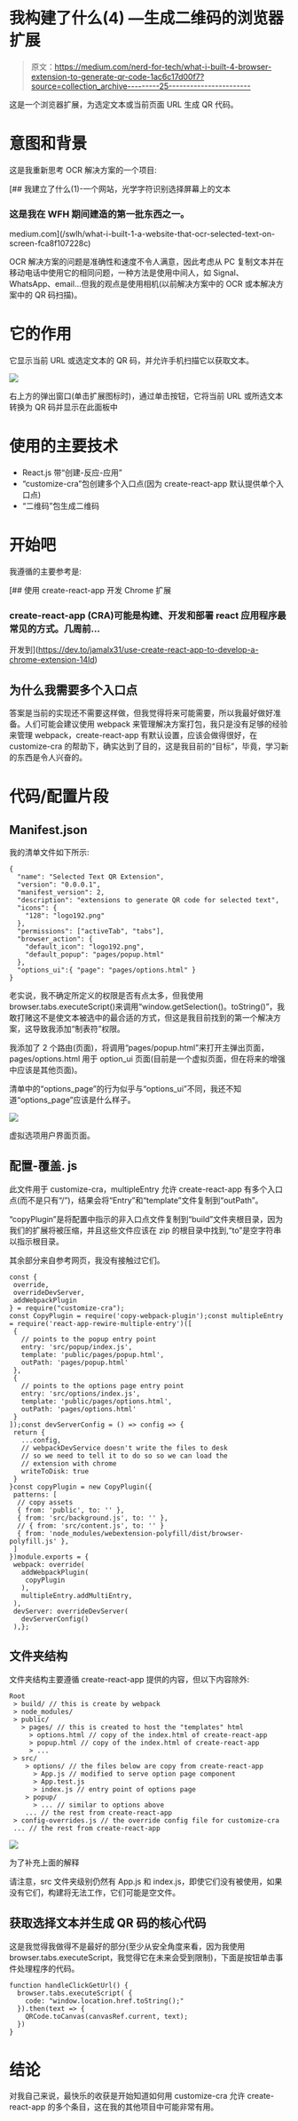 # 我构建了什么(4) —生成二维码的浏览器扩展

> 原文：<https://medium.com/nerd-for-tech/what-i-built-4-browser-extension-to-generate-qr-code-1ac6c17d00f7?source=collection_archive---------25----------------------->

这是一个浏览器扩展，为选定文本或当前页面 URL 生成 QR 代码。

# 意图和背景

这是我重新思考 OCR 解决方案的一个项目:

[](/swlh/what-i-built-1-a-website-that-ocr-selected-text-on-screen-fca8f107228c) [## 我建立了什么(1)-一个网站，光学字符识别选择屏幕上的文本

### 这是我在 WFH 期间建造的第一批东西之一。

medium.com](/swlh/what-i-built-1-a-website-that-ocr-selected-text-on-screen-fca8f107228c) 

OCR 解决方案的问题是准确性和速度不令人满意，因此考虑从 PC 复制文本并在移动电话中使用它的相同问题，一种方法是使用中间人，如 Signal、WhatsApp、email…但我的观点是使用相机(以前解决方案中的 OCR 或本解决方案中的 QR 码扫描)。

# 它的作用

它显示当前 URL 或选定文本的 QR 码，并允许手机扫描它以获取文本。

![](img/9a7deca2045f5527d670dfbc8bf5295f.png)

右上方的弹出窗口(单击扩展图标时)，通过单击按钮，它将当前 URL 或所选文本转换为 QR 码并显示在此面板中

# 使用的主要技术

*   React.js 带“创建-反应-应用”
*   “customize-cra”包创建多个入口点(因为 create-react-app 默认提供单个入口点)
*   “二维码”包生成二维码

# 开始吧

我遵循的主要参考是:

[](https://dev.to/jamalx31/use-create-react-app-to-develop-a-chrome-extension-14ld) [## 使用 create-react-app 开发 Chrome 扩展

### create-react-app (CRA)可能是构建、开发和部署 react 应用程序最常见的方式。几周前…

开发到](https://dev.to/jamalx31/use-create-react-app-to-develop-a-chrome-extension-14ld) 

## 为什么我需要多个入口点

答案是当前的实现还不需要这样做，但我觉得将来可能需要，所以我最好做好准备。人们可能会建议使用 webpack 来管理解决方案打包，我只是没有足够的经验来管理 webpack，create-react-app 有默认设置，应该会做得很好，在 customize-cra 的帮助下，确实达到了目的，这是我目前的“目标”，毕竟，学习新的东西是令人兴奋的。

# 代码/配置片段

## Manifest.json

我的清单文件如下所示:

```
{
  "name": "Selected Text QR Extension",
  "version": "0.0.0.1",
  "manifest_version": 2,
  "description": "extensions to generate QR code for selected text",
  "icons": {
    "128": "logo192.png"
  },
  "permissions": ["activeTab", "tabs"],
  "browser_action": {
    "default_icon": "logo192.png",
    "default_popup": "pages/popup.html"
  },
  "options_ui":{ "page": "pages/options.html" }
}
```

老实说，我不确定所定义的权限是否有点太多，但我使用 browser.tabs.executeScript()来调用“window.getSelection()。toString()”，我敢打赌这不是使文本被选中的最合适的方式，但这是我目前找到的第一个解决方案，这导致我添加“制表符”权限。

我添加了 2 个路由(页面)，将调用“pages/popup.html”来打开主弹出页面，pages/options.html 用于 option_ui 页面(目前是一个虚拟页面，但在将来的增强中应该是其他页面)。

清单中的“options_page”的行为似乎与“options_ui”不同，我还不知道“options_page”应该是什么样子。

![](img/aacf185747c0b819c9dd462caeea62d6.png)

虚拟选项用户界面页面。

## 配置-覆盖. js

此文件用于 customize-cra，multipleEntry 允许 create-react-app 有多个入口点(而不是只有“/”)，结果会将“Entry”和“template”文件复制到“outPath”。

“copyPlugin”是将配置中指示的非入口点文件复制到“build”文件夹根目录，因为我们的扩展将被压缩，并且这些文件应该在 zip 的根目录中找到,“to”是空字符串以指示根目录。

其余部分来自参考网页，我没有接触过它们。

```
const {
 override,
 overrideDevServer,
 addWebpackPlugin
} = require("customize-cra");
const CopyPlugin = require('copy-webpack-plugin');const multipleEntry = require('react-app-rewire-multiple-entry')([
 {
   // points to the popup entry point
   entry: 'src/popup/index.js',
   template: 'public/pages/popup.html',
   outPath: 'pages/popup.html'
 },
 {
   // points to the options page entry point
   entry: 'src/options/index.js',
   template: 'public/pages/options.html',
   outPath: 'pages/options.html'
 }
]);const devServerConfig = () => config => {
 return {
   ...config,
   // webpackDevService doesn't write the files to desk
   // so we need to tell it to do so so we can load the
   // extension with chrome
   writeToDisk: true
 }
}const copyPlugin = new CopyPlugin({
 patterns: [
  // copy assets
  { from: 'public', to: '' },
  { from: 'src/background.js', to: '' },
  // { from: 'src/content.js', to: '' }
  { from: 'node_modules/webextension-polyfill/dist/browser-polyfill.js' },
 ]
})module.exports = {
 webpack: override(
   addWebpackPlugin(
    copyPlugin
   ),
   multipleEntry.addMultiEntry,
 ),
 devServer: overrideDevServer(
   devServerConfig()
 ),};
```

## 文件夹结构

文件夹结构主要遵循 create-react-app 提供的内容，但以下内容除外:

```
Root
 > build/ // this is create by webpack
 > node_modules/
 > public/
   > pages/ // this is created to host the "templates" html 
     > options.html // copy of the index.html of create-react-app
     > popup.html // copy of the index.html of create-react-app
     > ...
 > src/
    > options/ // the files below are copy from create-react-app
      > App.js // modified to serve option page component
      > App.test.js
      > index.js // entry point of options page
    > popup/
      > ... // similar to options above
    ... // the rest from create-react-app
 > config-overrides.js // the override config file for customize-cra
 ... // the rest from create-react-app
```

![](img/a29d6be31aafa0e634d2015f9fefe236.png)

为了补充上面的解释

请注意，src 文件夹级别仍然有 App.js 和 index.js，即使它们没有被使用，如果没有它们，构建将无法工作，它们可能是空文件。

## 获取选择文本并生成 QR 码的核心代码

这是我觉得我做得不是最好的部分(至少从安全角度来看，因为我使用 browser.tabs.executeScript，我觉得它在未来会受到限制)，下面是按钮单击事件处理程序的代码。

```
function handleClickGetUrl() {
  browser.tabs.executeScript( {
    code: "window.location.href.toString();"
  }).then(text => {
    QRCode.toCanvas(canvasRef.current, text);
  })
}
```

# 结论

对我自己来说，最快乐的收获是开始知道如何用 customize-cra 允许 create-react-app 的多个条目，这在我的其他项目中可能非常有用。